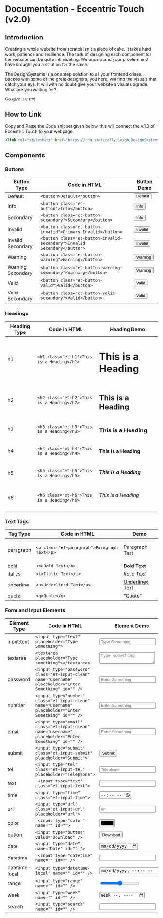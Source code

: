 # Documentation - Eccentric Touch (v2.0)

## Introduction
Creating a whole website from scratch isn't a piece of cake. It takes hard work, patience and resilience. The task of designing each component for the website can be quite intimidating. We understand your problem and have brought you a solution for the same.

The DesignSystems is a one step solution to all your frontend crises. Backed with some of the great designers, you here, will find the visuals that catch your eye. It will with no doubt give your website a visual upgrade. What are you waiting for?

Go give it a try!

## How to Link

Copy and Paste the Code snippet given below, this will connect the v.1.0 of Eccentric Touch to your webpage.

```html
<link rel="stylesheet" href="https://cdn.statically.io/gh/DesignSystemsOSS/eccentrictouch/v2.0.0/stable/src/lib/eccentric.css">
```


## Components

### Buttons

|Button Type|Code in HTML|Button Demo|
|-----------|----------|-----------|
|Default|`<button>Default</button>`|<button>Default</button>|
|Info|`<button class="et-button">Info</button>`|<button class="et-button">Info</button>|
|Secondary|`<button class="et-button-secondary">Secondary</button>`|<button class="et-button-secondary">Info</button>|
|Invalid|`<button class="et-button-invalid">Primary Invalid</button>`|<button class="et-button-invalid">Invalid</button>|
|Invalid Secondary|`<button class="et-button-invalid-secondary">Invalid Secondary</button>`|<button class="et-button-invalid-secondary">Invalid</button>|
|Warning|`<button class="et-button-warning">Warning</button>`|<button class="et-button-warning">Warning</button>|
|Warning Secondary|`<button class="et-button-warning-secondary">Warning</button>`|<button class="et-button-warning-secondary">Warning</button>|
|Valid|`<button class="et-button-valid">Valid</button>`|<button class="et-button-valid">Valid</button>|
|Valid Secondary|`<button class="et-button-valid-secondary">Valid</button>`|<button class="et-button-valid-secondary">Valid</button>|



### Headings

|Heading Type|Code in HTML|Heading Demo|
|-----------|----------|-----------|
|h1|`<h1 class="et-h1">This is a Heading</h1>`|<h1 class="et-h1">This is a Heading</h1>|
|h2|`<h2 class="et-h2">This is a Heading</h2>`| <h2 class="et-h2">This is a Heading</h2>|
|h3|`<h3 class="et-h3">This is a Heading</h3>`|<h3 class="et-h3">This is a Heading</h3>|
|h4|`<h4 class="et-h4">This is a Heading</h4>`| <h4 class="et-h4">This is a Heading</h4>|
|h5|`<h5 class="et-h5">This is a Heading</h5>`| <h5 class="et-h5">This is a Heading</h5>|
|h6|`<h6 class="et-h6">This is a Heading</h6>`|   <h6 class="et-h6">This is a Heading</h6>|


### Text Tags


|Tag Type|Code in HTML|Demo|
|-----------|----------|-----------|
|paragraph|`<p class="et-paragraph">Paragraph Text</p>`|<p class="et-paragraph">Paragraph Text</p>|
|bold|`<b>Bold Text</b>`|<b>Bold Text</b>
|italics|`<i>Italic Text</i>`</h3>|<i>Italic Text</i>|
|underline|`<u>Underlined Text</u>`|<u>Underlined Text</u>|
|quote|`<q>Quote</q>`|<q>Quote</q>|

### Form and Input Elements

|Element Type|Code in HTML|Element Demo|
|-----------|----------|-----------|
|input:text|`<input type="text" placeholder="Type Something">`|<input type="text" placeholder="Type Something"/>|
|textarea|`<textarea placeholder="Type something"></textarea>`|<textarea placeholder="Type something"></textarea>|
|password|`<input type="password" class="et-input-clean" name="username" placeholder="Enter Something" id="" />`|<input type="password" class="et-input-clean" name="username" placeholder="Enter Something" id="" />|
|number|`<input type="number" class="et-input-clean" name="username" placeholder="Enter Something" id="" />`|<input type="number" class="et-input-clean" name="username" placeholder="Enter Something" id="" />|
|email|`<input type="email" class="et-input-clean" name="username" placeholder="Enter Something" id="" />`|<input type="email" class="et-input-clean" name="username" placeholder="Enter Something" id="" />|
|submit|` <input type="submit" class="et-input-submit" placeholder="Submit"> `|<input type="submit" class="et-input-submit" placeholder="Submit"> |
| tel |` <input type="tel" class="et-input-tel" placeholder="Telephone"> ` | <input type="tel" class="et-input-tel" placeholder="Telephone">|
| text| ` <input type="text" class="et-input-text">` | <input type="text" class="et-input-text">|
| time| `<input type="time" class="et-input-time">`| <input type="time" class="et-input-time">|
|url| `<input type="url" class="et-input-url" placeholder="url">`| <input type="url" class="et-input-url" placeholder="url">|
|color| ` <input type="color" name="" id="">`|<input type="color" name="" id="">|
|button| `<input type="button" value="Download" />`| <input type="button" value="Download" />|
|date| `<input type="date" name="Date" id="" />`| <input type="date" name="Date" id="" />|
|datetime|` <input type="datetime" name="" id="" />` | <input type="datetime" name="" id="" />|
|datetime-local|`<input type="datetime-local" name="" id="" />` |<input type="datetime-local" name="" id="" />  |
|range| `<input type="range" name="" id="" />`|<input type="range" name="" id="" />|
|week|`<input type="week" name="" id="" />`|<input type="week" name="" id="" />|
|search| `<input type="search" name="" id="" />`|<input type="search" name="" id="" />|